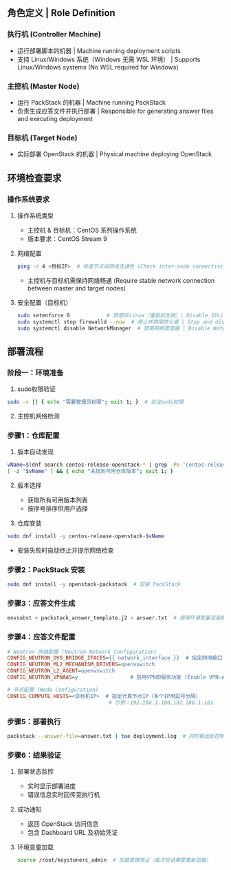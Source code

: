 ## 角色定义 | Role Definition

### 执行机 (Controller Machine)
- 运行部署脚本的机器 | Machine running deployment scripts
- 支持 Linux/Windows 系统（Windows 无需 WSL 环境） | Supports Linux/Windows systems (No WSL required for Windows)

### 主控机 (Master Node)
- 运行 PackStack 的机器 | Machine running PackStack
- 负责生成应答文件并执行部署 | Responsible for generating answer files and executing deployment

### 目标机 (Target Node)
- 实际部署 OpenStack 的机器 | Physical machine deploying OpenStack

## 环境检查要求

### 操作系统要求
1. 操作系统类型
   - 主控机 & 目标机：CentOS 系列操作系统
   - 版本要求：CentOS Stream 9

2. 网络配置
   ```bash
   ping -c 4 <目标IP>  # 检查节点间网络连通性 (Check inter-node connectivity)
   ```
   - 主控机与目标机需保持网络畅通 (Require stable network connection between master and target nodes)

3. 安全配置（目标机）
   ```bash
   sudo setenforce 0            # 禁用SELinux（重启后生效）| Disable SELinux (persist after reboot)
   sudo systemctl stop firewalld --now  # 停止并禁用防火墙 | Stop and disable firewall
   sudo systemctl disable NetworkManager  # 禁用网络管理器 | Disable NetworkManager
   ```

## 部署流程
### 阶段一：环境准备
1. sudo权限验证
```bash
sudo -v || { echo "需要管理员权限"; exit 1; }  # 验证sudo权限
```
2. 主控机网络检测
### 步骤1：仓库配置
1. 版本自动发现

```bash
vName=$(dnf search centos-release-openstack-* | grep -Po 'centos-release-openstack-\K\w+' | sort -Vr | head -1)
[ -z "$vName" ] && { echo "未找到可用仓库版本"; exit 1; }
```

2. 版本选择
   - 获取所有可用版本列表
   - 按序号排序供用户选择

3. 仓库安装

```bash
sudo dnf install -y centos-release-openstack-$vName
```
   - 安装失败时自动终止并提示网络检查

### 步骤2：PackStack 安装
```bash
sudo dnf install -y openstack-packstack  # 安装 PackStack
```

### 步骤3：应答文件生成
```bash
envsubst < packstack_answer_template.j2 > answer.txt  # 使用环境变量渲染模板
```

### 步骤4：应答文件配置
```ini
# Neutron 网络配置 (Neutron Network Configuration)
CONFIG_NEUTRON_OVS_BRIDGE_IFACES={{ network_interface }}  # 指定网络接口
CONFIG_NEUTRON_ML2_MECHANISM_DRIVERS=openvswitch
CONFIG_NEUTRON_L2_AGENT=openvswitch
CONFIG_NEUTRON_VPNAAS=y                 # 启用VPN即服务功能 (Enable VPN-as-a-Service)

# 节点配置 (Node Configuration)
CONFIG_COMPUTE_HOSTS=<目标机IP>  # 指定计算节点IP（多个IP用逗号分隔）
                                 # 示例：192.168.1.100,192.168.1.101
```

### 步骤5：部署执行
```bash
packstack --answer-file=answer.txt | tee deployment.log  # 同时输出到控制台和日志文件
```

### 步骤6：结果验证
1. 部署状态监控
   - 实时显示部署进度
   - 错误信息实时回传至执行机

2. 成功通知
   - 返回 OpenStack 访问信息
   - 包含 Dashboard URL 及初始凭证

3. 环境变量加载
   ```bash
   source /root/keystonerc_admin  # 加载管理凭证（每次会话需要重新加载）
   ```